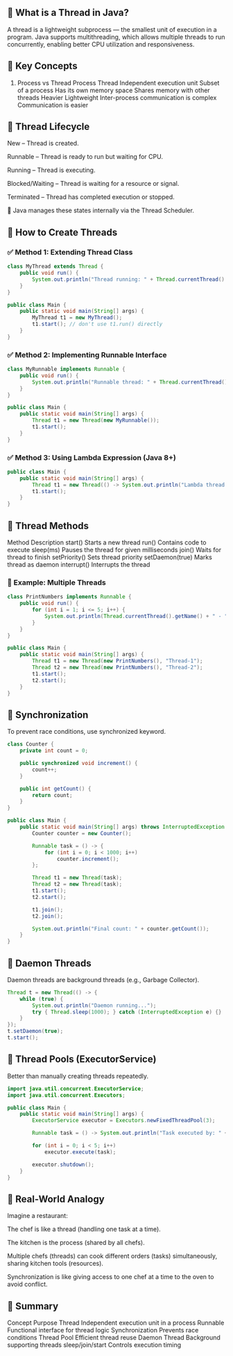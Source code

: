 ## 🔷 What is a Thread in Java?
A thread is a lightweight subprocess — the smallest unit of execution in a program. Java supports multithreading, which allows multiple threads to run concurrently, enabling better CPU utilization and responsiveness.

## 🔷 Key Concepts
1. Process vs Thread
Process	Thread
Independent execution unit	Subset of a process
Has its own memory space	Shares memory with other threads
Heavier	Lightweight
Inter-process communication is complex	Communication is easier

## 🔷 Thread Lifecycle
New – Thread is created.

Runnable – Thread is ready to run but waiting for CPU.

Running – Thread is executing.

Blocked/Waiting – Thread is waiting for a resource or signal.

Terminated – Thread has completed execution or stopped.

📌 Java manages these states internally via the Thread Scheduler.

## 🔷 How to Create Threads
### ✅ Method 1: Extending Thread Class
```java
class MyThread extends Thread {
    public void run() {
        System.out.println("Thread running: " + Thread.currentThread().getName());
    }
}

public class Main {
    public static void main(String[] args) {
        MyThread t1 = new MyThread();
        t1.start(); // don't use t1.run() directly
    }
}
```

### ✅ Method 2: Implementing Runnable Interface
```java
class MyRunnable implements Runnable {
    public void run() {
        System.out.println("Runnable thread: " + Thread.currentThread().getName());
    }
}

public class Main {
    public static void main(String[] args) {
        Thread t1 = new Thread(new MyRunnable());
        t1.start();
    }
}
```

### ✅ Method 3: Using Lambda Expression (Java 8+)
```java
public class Main {
    public static void main(String[] args) {
        Thread t1 = new Thread(() -> System.out.println("Lambda thread: " + Thread.currentThread().getName()));
        t1.start();
    }
}
```

## 🔷 Thread Methods
Method	Description
start()	Starts a new thread
run()	Contains code to execute
sleep(ms)	Pauses the thread for given milliseconds
join()	Waits for thread to finish
setPriority()	Sets thread priority
setDaemon(true)	Marks thread as daemon
interrupt()	Interrupts the thread

### 🔷 Example: Multiple Threads
```java
class PrintNumbers implements Runnable {
    public void run() {
        for (int i = 1; i <= 5; i++) {
            System.out.println(Thread.currentThread().getName() + " - " + i);
        }
    }
}

public class Main {
    public static void main(String[] args) {
        Thread t1 = new Thread(new PrintNumbers(), "Thread-1");
        Thread t2 = new Thread(new PrintNumbers(), "Thread-2");
        t1.start();
        t2.start();
    }
}
```

## 🔷 Synchronization
To prevent race conditions, use synchronized keyword.

```java
class Counter {
    private int count = 0;

    public synchronized void increment() {
        count++;
    }

    public int getCount() {
        return count;
    }
}

public class Main {
    public static void main(String[] args) throws InterruptedException {
        Counter counter = new Counter();

        Runnable task = () -> {
            for (int i = 0; i < 1000; i++)
                counter.increment();
        };

        Thread t1 = new Thread(task);
        Thread t2 = new Thread(task);
        t1.start();
        t2.start();

        t1.join();
        t2.join();

        System.out.println("Final count: " + counter.getCount());
    }
}
```

## 🔷 Daemon Threads
Daemon threads are background threads (e.g., Garbage Collector).

```java
Thread t = new Thread(() -> {
    while (true) {
        System.out.println("Daemon running...");
        try { Thread.sleep(1000); } catch (InterruptedException e) {}
    }
});
t.setDaemon(true);
t.start();
```

## 🔷 Thread Pools (ExecutorService)
Better than manually creating threads repeatedly.

```java
import java.util.concurrent.ExecutorService;
import java.util.concurrent.Executors;

public class Main {
    public static void main(String[] args) {
        ExecutorService executor = Executors.newFixedThreadPool(3);

        Runnable task = () -> System.out.println("Task executed by: " + Thread.currentThread().getName());

        for (int i = 0; i < 5; i++)
            executor.execute(task);

        executor.shutdown();
    }
}
```

## 🔷 Real-World Analogy
Imagine a restaurant:

The chef is like a thread (handling one task at a time).

The kitchen is the process (shared by all chefs).

Multiple chefs (threads) can cook different orders (tasks) simultaneously, sharing kitchen tools (resources).

Synchronization is like giving access to one chef at a time to the oven to avoid conflict.

## 🔷 Summary
Concept	Purpose
Thread	Independent execution unit in a process
Runnable	Functional interface for thread logic
Synchronization	Prevents race conditions
Thread Pool	Efficient thread reuse
Daemon Thread	Background supporting threads
sleep/join/start	Controls execution timing
